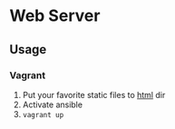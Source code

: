 # Web Server

## Usage

### Vagrant

1. Put your favorite static files to [html](./html) dir
2. Activate ansible
3. `vagrant up`

